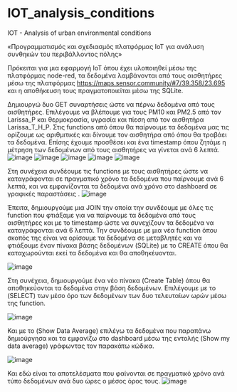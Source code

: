 # IOT_analysis_conditions
IOT - Analysis of urban environmental conditions

«Προγραμματισμός και σχεδιασμός πλατφόρμας ΙοΤ για ανάλυση συνθηκών του περιβάλλοντος πόλης»

Πρόκειται για μια εφαρμογή ΙοΤ όπου έχει υλοποιηθεί μέσω της πλατφόρμας node-red, τα δεδομένα  λαμβάνονται από τους αισθητήρες μέσω της πλατφόρμας https://maps.sensor.community/#7/39.358/23.695 και η αποθήκευση τους πραγματοποιείται μέσω της SQLite.

Δημιουργώ δυο GET συναρτήσεις ώστε να πέρνω δεδομένα από τους αισθητήρες. Επιλέγουμε να βλέπουμε για τους PM10 και PM2.5 από τον Larissa_P και θερμοκρασία, υγρασία και πίεση από τον αισθητήρα Larissa_Τ_Η_P. Στις functions από όπου θα παίρνουμε τα δεδομένα μας τις ορίζουμε ως αριθμιτικές και δίνουμε τον αισθητήρα από όπου θα τραβάει τα δεδομένα. Επίσης έχουμε προσθέσει και ένα timestamp όπου ζητάμε η μέτρηση των δεδομένων από τους αισθητήρες να γίνεται ανά 6 λεπτά. 
     ![image](https://user-images.githubusercontent.com/24375649/157727951-e6400d6e-b8c5-49ee-8c01-04b3269bb8af.png)
     ![image](https://user-images.githubusercontent.com/24375649/157727973-b07a8942-3a17-4fd5-90bf-feba95e68615.png)
![image](https://user-images.githubusercontent.com/24375649/157727997-69f6fbf2-6904-4578-86c8-3ff8c9147d4c.png)
![image](https://user-images.githubusercontent.com/24375649/157728011-83f90ea3-a346-47bf-ad15-6da8776abe54.png)
![image](https://user-images.githubusercontent.com/24375649/157728040-6b2c3289-fdc7-422a-b395-b84dd5a339d6.png)


Στη συνέχεια συνδέουμε τις functions με τους αισθητήρες ώστε να καταγράφονται σε πραγματικό χρόνο τα δεδομένα που παίρνουμε ανά 6 λεπτά, και να εμφανίζονται τα δεδομένα ανά χρόνο στο dashboard σε γραφικές παραστάσεις .
![image](https://user-images.githubusercontent.com/24375649/157728062-fde7169c-1c72-49f4-bad5-73e13749f98a.png)

 
Έπειτα, δημιουργούμε μια JOIN την οποία την συνδέουμε με όλες τις function που φτιάξαμε για να παίρνουμε τα δεδομένα από τους αισθητήρες και με το timestamp ώστε να συνεχίζουν τα δεδομένα να καταγράφονται ανά 6 λεπτά. Την συνδέουμε με μια νέα function όπου σκοπός της είναι να ορίσουμε τα δεδομένα σε μεταβλητές και να φτιάξουμε έναν πίνακα βάσης δεδομένων (SQLite) με το CREATE όπου θα καταχωρούνται εκεί τα δεδομένα και θα αποθηκέυονται.
 

![image](https://user-images.githubusercontent.com/24375649/157728089-f875aad5-cb1e-4e25-9175-83f715a876a4.png)


Στη συνέχεια, δημιουργούμε ένα νέο πίνακα (Create Table) όπου θα αποθηκεύονται τα δεδομένα στην βάση δεδομένων. Επιλέγουμε με το (SELECT) των μέσο όρο των δεδομένων των δυο τελευταίων ωρών μέσω της function.
 
![image](https://user-images.githubusercontent.com/24375649/157728105-4de8e020-47aa-4728-80b8-1118d378d798.png)







Και με το (Show Data Average) επιλέγω τα δεδομένα που παραπάνω δημιούργησα και τα εμφανίζω στο dashboard μέσω της εντολής (Show my data average) γράφωντας τον παρακάτω κώδικα. 
 
![image](https://user-images.githubusercontent.com/24375649/157728151-8d84c644-7e3d-4c05-a1ef-9d1cae8d508c.png)

Και εδώ είναι τα αποτελέσματα που φαίνονται σε πραγματικό χρόνο ανά τύπο δεδομένων ανά δυο ώρες ο μέσος όρος τους.
![image](https://user-images.githubusercontent.com/24375649/157728173-ea7b76c2-05b9-45e1-8406-5b48eea2b814.png)

 
